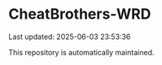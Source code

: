 # CheatBrothers-WRD

Last updated: 2025-06-03 23:53:36

This repository is automatically maintained.
